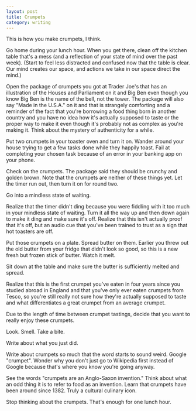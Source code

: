 ```yaml
---
layout: post
title: Crumpets
category: writing
---
```


This is how you make crumpets, I think.

Go home during your lunch hour. When you get there, clean off the kitchen table that's a mess (and a reflection of your state of mind over the past week). (Start to feel less distracted and confused now that the table is clear. Our mind creates our space, and actions we take in our space direct the mind.)

Open the package of crumpets you got at Trader Joe's that has an illustration of the Houses and Parliament on it and Big Ben even though you know Big Ben is the name of the bell, not the tower. The package will also say "Made in the U.S.A." on it and that is strangely comforting and a reminder of the fact that you're borrowing a food thing born in another country and you have no idea how it's actually supposed to taste or the proper way to make it even though it's probably not as complex as you're making it. Think about the mystery of authenticity for a while.

Put two crumpets in your toaster oven and turn it on. Wander around your house trying to get a few tasks done while they happily toast. Fail at completing your chosen task because of an error in your banking app on your phone.

Check on the crumpets. The package said they should be crunchy and golden brown. Note that the crumpets are neither of these things yet. Let the timer run out, then turn it on for round two.

Go into a mindless state of waiting.

Realize that the timer didn't ding because you were fiddling with it too much in your mindless state of waiting. Turn it all the way up and then down again to make it ding and make sure it's off. Realize that this isn't actually proof that it's off, but an audio cue that you've been trained to trust as a sign that hot toasters are off.

Put those crumpets on a plate. Spread butter on them. Earlier you threw out the old butter from your fridge that didn't look so good, so this is a new fresh but frozen stick of butter. Watch it melt.

Sit down at the table and make sure the butter is sufficiently melted and spread.

Realize that this is the first crumpet you've eaten in four years since you studied abroad in England and that you've only ever eaten crumpets from Tesco, so you're still really not sure how they're actually supposed to taste and what differentiates a great crumpet from an average crumpet.

Due to the length of time between crumpet tastings, decide that you want to really enjoy these crumpets.

Look. Smell. Take a bite.

Write about what you just did.

Write about crumpets so much that the word starts to sound weird. Google "crumpet". Wonder why you don't just go to Wikipedia first instead of Google because that's where you know you're going anyway.

See the words "crumpets are an Anglo-Saxon invention." Think about what an odd thing it is to refer to food as an invention. Learn that crumpets have been around since 1382. Truly a cultural culinary icon.

Stop thinking about the crumpets. That's enough for one lunch hour.
